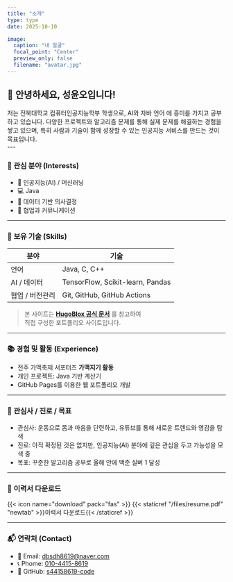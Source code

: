 ```yaml
---
title: "소개"
type: type
date: 2025-10-10

image:
  caption: "내 얼굴"
  focal_point: "Center"
  preview_only: false
  filename: "avatar.jpg"
---
```


## 👋 안녕하세요, 성윤오입니다!

<div class="justify-text">
저는 전북대학교 컴퓨터인공지능학부 학생으로,  
AI와 자바 언어 에 흥미를 가지고 공부하고 있습니다.  
다양한 프로젝트와 알고리즘 문제를 통해 실제 문제를 해결하는 경험을 쌓고 있으며,  
특히 사람과 기술이 함께 성장할 수 있는 인공지능 서비스를 만드는 것이 목표입니다.
</div>
---

### 🎯 **관심 분야 (Interests)**

- 🤖 인공지능(AI) / 머신러닝
- 💻 Java
- 💬 데이터 기반 의사결정
- 🧩 협업과 커뮤니케이션

---

### 🧠 **보유 기술 (Skills)**

| 분야            | 기술                             |
| --------------- | -------------------------------- |
| 언어            | Java, C, C++                     |
| AI / 데이터     | TensorFlow, Scikit-learn, Pandas |
| 협업 / 버전관리 | Git, GitHub, GitHub Actions      |

> 본 사이트는 **[HugoBlox 공식 문서](https://docs.hugoblox.com/tutorial)** 를 참고하여  
> 직접 구성한 포트폴리오 사이트입니다.

---

### 📚 **경험 및 활동 (Experience)**

- 전주 가맥축제 서포터즈 **가맥지기 활동**
- 개인 프로젝트: Java 기반 계산기
- GitHub Pages를 이용한 웹 포트폴리오 개발

---

### 🎯 **관심사 / 진로 / 목표**

- 관심사: 운동으로 몸과 마음을 단련하고, 유튜브를 통해 새로운 트렌드와 영감을 탐색
- 진로: 아직 확정된 것은 없지만, 인공지능(AI) 분야에 깊은 관심을 두고 가능성을 모색 중
- 목표: 꾸준한 알고리즘 공부로 올해 안에 백준 실버 1 달성

---

### 🧾 **이력서 다운로드**

{{< icon name="download" pack="fas" >}} {{< staticref "/files/resume.pdf" "newtab" >}}이력서 다운로드{{< /staticref >}}

---

### 📬 **연락처 (Contact)**

- 📧 Email: [dbsdh8619@naver.com](mailto:dbsdh8619@naver.com)
- 📞 Phome: [010-4415-8619](tel:01044158619)
- 🔗 GitHub: [s44158619-code](https://github.com/s44158619-code)
